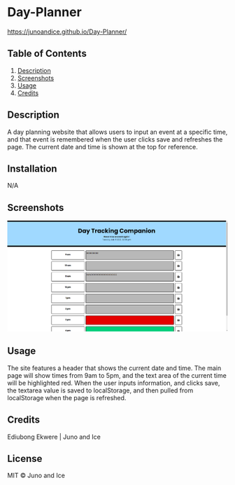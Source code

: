 # Day-Planner

<https://junoandice.github.io/Day-Planner/>

## Table of Contents

1. [Description](#description)
2. [Screenshots](#screenshots)
3. [Usage](#usage)
4. [Credits](#credits)

## Description

A day planning website that allows users to input an event at a specific time, and that event is remembered when the user clicks save and refreshes the page.
The current date and time is shown at the top for reference.

## Installation

N/A

## Screenshots

![A screenshot of the site](./assets/images/screenshot.png)

## Usage

The site features a header that shows the current date and time. The main page will show times from 9am to 5pm, and the text area of the current time will be highlighted red. When the user inputs information, and clicks save, the textarea value is saved to localStorage, and then pulled from localStorage when the page is refreshed.

## Credits

Ediubong Ekwere | Juno and Ice

## License

MIT © Juno and Ice
